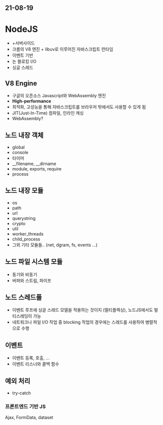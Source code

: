 
## 21-08-19

# NodeJS
- +서버사이드
- 크롬의 V8 엔진 + libuv로 이루어진 자바스크립트 런타임
- 이벤트 기반
- 논 블로킹 I/O
- 싱글 스레드

## V8 Engine
- 구글의 오픈소스 Javascript와 WebAssembly 엔진
- **High-performance**
- 최적화, 고성능을 통해 자바스크립트를 브라우저 밖에서도 사용할 수 있게 됨
- JIT(Just-In-Time) 컴파일, 인라인 캐싱
- WebAssembly?

## 노드 내장 객체
- global
- console
- 타이머
- __filename, __dirname
- module, exports, require
- process

## 노드 내장 모듈
- os
- path
- url
- querystring
- crypto
- util
- worker_threads
- child_process
- 그외 기타 모듈들.. (net, dgram, fs, events ...)

## 노드 파일 시스템 모듈
- 동기와 비동기
- 버퍼와 스트림, 파이프

## 노드 스레드풀
- 이벤트 루프에 싱글 스레드 모델을 적용하는 것이지 (멀티플렉싱), 노드JS에서도 멀티스레딩이 가능
- 네트워크나 파일 I/O 작업 중 blocking 작업의 경우에는 스레드를 사용하여 병렬적으로 수행

## 이벤트
- 이벤트 등록, 호출, ...
- 이벤트 리스너와 콜백 함수

## 예외 처리
- try-catch


### 프론트엔드 기반 JS
Ajax, FormData, dataset